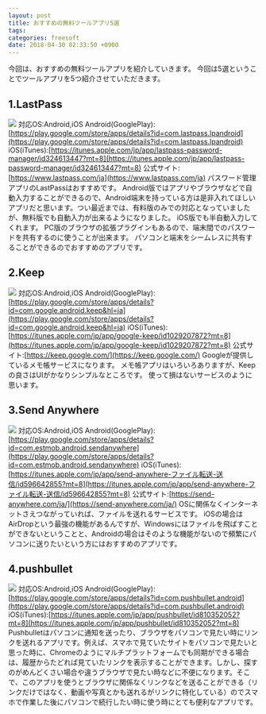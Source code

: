 ```yaml
---
layout: post
title: おすすめの無料ツールアプリ5選
tags:
categories: freesoft
date: 2018-04-30 02:33:50 +0900
---
```


今回は、おすすめの無料ツールアプリを紹介していきます。 今回は5選ということでツールアプリを5つ紹介させていただきます。

1.LastPass
----------

![](../../../../images/2017/12/lastpass.png) 対応OS:Android,iOS Android(GooglePlay):[https://play.google.com/store/apps/details?id=com.lastpass.lpandroid](https://play.google.com/store/apps/details?id=com.lastpass.lpandroid) iOS(iTunes):[https://itunes.apple.com/jp/app/lastpass-password-manager/id324613447?mt=8](https://itunes.apple.com/jp/app/lastpass-password-manager/id324613447?mt=8) 公式サイト:[https://www.lastpass.com/ja](https://www.lastpass.com/ja) パスワード管理アプリのLastPassはおすすめです。 Android版ではアプリやブラウザなどで自動入力することができるので、Android端末を持っている方は是非入れてほしいアプリだと思います。つい最近までは、有料版のみでの対応となっていましたが、無料版でも自動入力が出来るようになりました。 iOS版でも半自動入力してくれます。 PC版のブラウザの拡張プラグインもあるので、端末間でのパスワードを共有するのに使うことが出来ます。 パソコンと端末をシームレスに共有することができるのでおすすめのアプリです。

2.Keep
------

![](../../../../images/2018/04/keep.png) 対応OS:Android,iOS Android(GooglePlay):[https://play.google.com/store/apps/details?id=com.google.android.keep&hl=ja](https://play.google.com/store/apps/details?id=com.google.android.keep&hl=ja) iOS(iTunes):[https://itunes.apple.com/jp/app/google-keep/id1029207872?mt=8](https://itunes.apple.com/jp/app/google-keep/id1029207872?mt=8) 公式サイト:[https://keep.google.com/](https://keep.google.com/) Googleが提供しているメモ帳サービスになります。 メモ帳アプリはいろいろありますが、Keepの良さはUIがかなりシンプルなところです。 使って損はないサービスのように思います。

3.Send Anywhere
---------------

![](../../../../images/2018/04/Send-Anywhere.png) 対応OS:Android,iOS Android(GooglePlay):[https://play.google.com/store/apps/details?id=com.estmob.android.sendanywhere](https://play.google.com/store/apps/details?id=com.estmob.android.sendanywhere) iOS(iTunes):[https://itunes.apple.com/jp/app/send-anywhere-ファイル転送-送信/id596642855?mt=8](https://itunes.apple.com/jp/app/send-anywhere-ファイル転送-送信/id596642855?mt=8) 公式サイト:[https://send-anywhere.com/ja/](https://send-anywhere.com/ja/) OSに関係なくインターネットさえつながっていれば、ファイルを送れるサービスです。 iOSの場合はAirDropという最強の機能があるんですが、Windowsにはファイルを飛ばすことができないということと、Androidの場合はそのような機能がないので頻繁にパソコンに送りたいという方にはおすすめのアプリです。

4.pushbullet
------------

![](../../../../images/2018/04/pushbullet.png) 対応OS:Android,iOS Android(GooglePlay):[https://play.google.com/store/apps/details?id=com.pushbullet.android](https://play.google.com/store/apps/details?id=com.pushbullet.android) iOS(iTunes):[https://itunes.apple.com/jp/app/pushbullet/id810352052?mt=8](https://itunes.apple.com/jp/app/pushbullet/id810352052?mt=8) Pushbulletはパソコンに通知を送ったり、ブラウザをパソコンで見たい時にリンクを送れるアプリです。例えば、スマホで見ていたサイトをパソコンで見たいと思った時に、Chromeのようにマルチプラットフォームでも同期ができる場合は、履歴からたどれば見ていたリンクを表示することができます。しかし、探すのがめんどくさい場合や違うブラウザで見たい時などに不便になります。そこで、このアプリを使うとブラウザに関係なくリンクなどを送ることができる（リンクだけではなく、動画や写真とかも送れるがリンクに特化している）のでスマホで作業した後にパソコンで続行したい時に使う時にとても便利なアプリです。